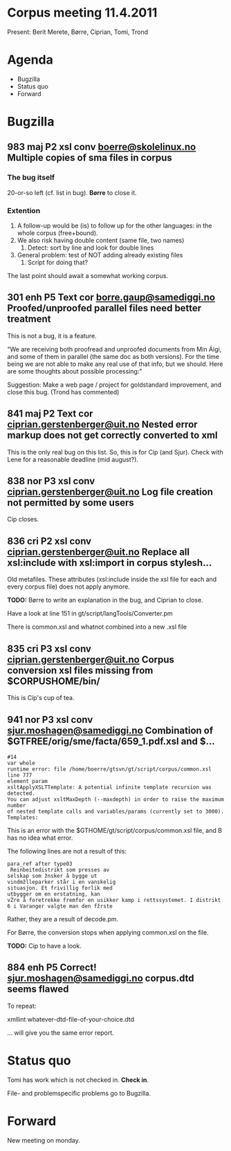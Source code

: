 # Corpus meeting 11.4.2011

Present: Berit Merete, Børre, Ciprian, Tomi, Trond

# Agenda

* Bugzilla
* Status quo
* Forward

#  Bugzilla

## 983	maj	P2	xsl conv	boerre@skolelinux.no	Multiple copies of sma files in corpus

### The bug itself

20-or-so left (cf. list in bug). **Børre** to close it.

### Extention

1. A follow-up would be (is) to follow up for the other languages: in the whole corpus (free+bound).
1. We also risk having double content (same file, two names)
    1. Detect: sort by line and look for double lines
1. General problem: test of NOT adding already existing files
    1. Script for doing that?

The last point should await a somewhat working corpus.

## 301	enh	P5	Text cor	borre.gaup@samediggi.no	Proofed/unproofed parallel files need better treatment

This is not a bug, it is a feature.

"We are receiving both proofread and unproofed documents from Min Áigi, and some
of them in parallel (the same doc as both versions). For the time being we are
not able to make any real use of that info, but we should. Here are some
thoughts about possible processing:"

Suggestion: Make a web page / project for goldstandard improvement, and close this bug.
(Trond has commented)

## 841	maj	P2	Text cor	ciprian.gerstenberger@uit.no	Nested error markup does not get correctly converted to xml

This is the only real bug on this list. So, this is for Cip (and Sjur). Check with Lene for a reasonable deadline (mid august?).

## 838	nor	P3	xsl conv	ciprian.gerstenberger@uit.no	Log file creation not permitted by some users

Cip closes.

## 836	cri	P2	xsl conv	ciprian.gerstenberger@uit.no	Replace all xsl:include with xsl:import in corpus stylesh...

Old metafiles. These attributes (xsl:include inside the xsl file for each and every corpus file) does not apply anymore.

**TODO:** Børre to write an explanation in the bug, and Ciprian to close.

Have a look at line 151 in gt/script/langTools/Converter.pm

There is common.xsl and whatnot combined into a new .xsl file

## 835	cri	P3	xsl conv	ciprian.gerstenberger@uit.no	Corpus conversion xsl files missing from $CORPUSHOME/bin/

This is Cip's cup of tea.

## 941	nor	P3	xsl conv	sjur.moshagen@samediggi.no	Combination of $GTFREE/orig/sme/facta/659_1.pdf.xsl and $...

```
#14
var whole
runtime error: file /home/boerre/gtsvn/gt/script/corpus/common.xsl line 777
element param
xsltApplyXSLTTemplate: A potential infinite template recursion was detected.
You can adjust xsltMaxDepth (--maxdepth) in order to raise the maximum number
of nested template calls and variables/params (currently set to 3000).
Templates:
```

This is an error with the $GTHOME/gt/script/corpus/common.xsl file, and B has no idea what error.

The following lines are not a result of this:

```
para_ref after type03
 Reinbeitedistrikt som presses av
selskap som žnsker å bygge ut
vindmžlleparker står i en vanskelig
situasjon. Et frivillig forlik med
utbygger om en erstatning, kan
vŽre å foretrekke fremfor en usikker kamp i rettssystemet. I distrikt
6 i Varanger valgte man den fžrste
```

Rather, they are a result of decode.pm.

For Børre, the conversion stops when applying common.xsl on the file.

**TODO:** Cip to have a look.

## 884	enh	P5	Correct!	sjur.moshagen@samediggi.no	corpus.dtd seems flawed

To repeat:

xmllint whatever-dtd-file-of-your-choice.dtd

… will give you the same error report.

#  Status quo

Tomi has work which is not checked in. **Check in**.

File- and problemspecific problems go to Bugzilla.

#  Forward

New meeting on monday.
